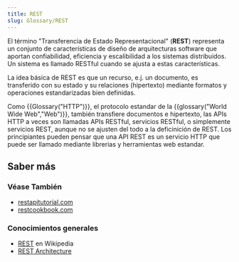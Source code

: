 ```yaml
---
title: REST
slug: Glossary/REST
---
```


El término "Transferencia de Estado Representacional" (**REST**) representa un conjunto de características de diseño de arquitecturas software que aportan confiabilidad, eficiencia y escalibilidad a los sistemas distribuidos. Un sistema es llamado RESTful cuando se ajusta a estas características.

La idea básica de REST es que un recurso, e.j. un documento, es transferido con su estado y su relaciones (hipertexto) mediante formatos y operaciones estandarizadas bien definidas.

Como {{Glossary("HTTP")}}, el protocolo estandar de la {{glossary("World Wide Web","Web")}}, también transfiere documentos e hipertexto, las APIs HTTP a veces son llamadas APIs RESTful, servicios RESTful, o simplemente servicios REST, aunque no se ajusten del todo a la deficinición de REST. Los principiantes pueden pensar que una API REST es un servicio HTTP que puede ser llamado mediante librerias y herramientas web estandar.

## Saber más

### Véase También

- [restapitutorial.com](http://www.restapitutorial.com/)
- [restcookbook.com](http://restcookbook.com/)

### Conocimientos generales

- [REST](https://es.wikipedia.org/wiki/Transferencia_de_Estado_Representacional) en Wikipedia
- [REST Architecture](https://www.service-architecture.com/articles/web-services/representational_state_transfer_rest.html)
